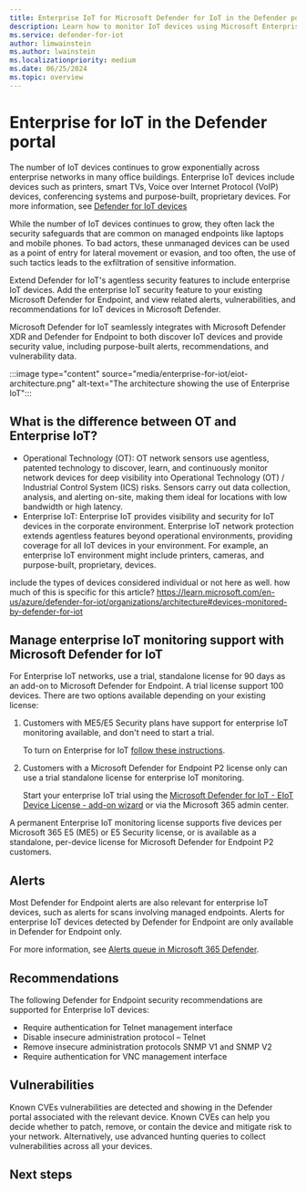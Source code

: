 ```yaml
---
title: Enterprise IoT for Microsoft Defender for IoT in the Defender portal
description: Learn how to monitor IoT devices using Microsoft Enterprise Defender for IoT in the Microsoft Defender portal.
ms.service: defender-for-iot
author: limwainstein
ms.author: lwainstein
ms.localizationpriority: medium
ms.date: 06/25/2024
ms.topic: overview
---
```


# Enterprise for IoT in the Defender portal

The number of IoT devices continues to grow exponentially across enterprise networks in many office buildings. Enterprise IoT devices include devices such as printers, smart TVs, Voice over Internet Protocol (VoIP) devices, conferencing systems and purpose-built, proprietary devices. For more information, see [Defender for IoT devices](billing#defender-for-iot-devices) <!-- do we have an equivalent to this?-->

While the number of IoT devices continues to grow, they often lack the security safeguards that are common on managed endpoints like laptops and mobile phones. To bad actors, these unmanaged devices can be used as a point of entry for lateral movement or evasion, and too often, the use of such tactics leads to the exfiltration<!-- should this be changed to hacking / exposure/ stealing / leaking --> of sensitive information.

Extend Defender for IoT's agentless<!-- I presume this is different in Defender and does use agents --> security features to include enterprise IoT devices. Add the enterprise IoT security feature to your existing Microsoft Defender for Endpoint<!-- license? or remove to your?-->, and view related alerts, vulnerabilities, and recommendations for IoT devices in Microsoft Defender.

Microsoft Defender for IoT seamlessly integrates with Microsoft Defender XDR<!-- remove XDR?--> and Defender for Endpoint to both discover IoT devices and provide security value, including purpose-built alerts, recommendations, and vulnerability data.
<!-- I dont know if this image is still appropriate? -->
:::image type="content" source="media/enterprise-for-iot/eiot-architecture.png" alt-text="The architecture showing the use of Enterprise IoT":::

## What is the difference between OT and Enterprise IoT?

- Operational Technology (OT): OT network sensors use agentless, patented technology to discover, learn, and continuously monitor network devices for deep visibility into Operational Technology (OT) / Industrial Control System (ICS) risks. Sensors carry out data collection, analysis, and alerting on-site, making them ideal for locations with low bandwidth or high latency.
- Enterprise IoT: Enterprise IoT provides visibility and security for IoT devices in the corporate environment.
Enterprise IoT network protection extends agentless features beyond operational environments, providing coverage for all IoT devices in your environment. For example, an enterprise IoT environment might include printers, cameras, and purpose-built, proprietary, devices.

include the types of devices considered individual or not here as well. how much of this is specific for this article?
https://learn.microsoft.com/en-us/azure/defender-for-iot/organizations/architecture#devices-monitored-by-defender-for-iot

## Manage enterprise IoT monitoring support with Microsoft Defender for IoT

For Enterprise IoT networks, use a trial, standalone<!--?--> license for 90 days as an add-on to Microsoft Defender for Endpoint<!--?-->. A trial license support 100 devices. There are two options available depending on your existing license:

1. Customers with ME5/E5 Security plans have support for enterprise IoT monitoring available, and don't need to start a trial.

    To turn on Enterprise for IoT [follow these instructions](enterprise-for-iot-get-started.md#turn-on-enterprise-iot-monitoring).

1. Customers with a Microsoft Defender for Endpoint P2 license only can use a trial standalone license for enterprise IoT monitoring.

    Start your enterprise IoT trial using the [Microsoft Defender for IoT - EIoT Device License - add-on wizard](https://signup.microsoft.com/get-started/signup?products=b2f91841-252f-4765-94c3-75802d7c0ddb&ali=1&bac=1) or via the Microsoft 365 admin center. <!-- is this correct?-->

A permanent Enterprise IoT monitoring license supports five devices per Microsoft 365 E5 (ME5) or E5 Security license, or is available as a standalone, per-device license for Microsoft Defender for Endpoint P2 customers.

## Alerts
<!-- here Enterprise was written with a capital and I have lowered that-->
Most Defender for Endpoint alerts <!--network-based detections -->are also relevant for enterprise IoT devices, such as alerts for scans involving managed endpoints. Alerts for enterprise IoT devices detected by Defender for Endpoint are only available in Defender for Endpoint only<!-- where are they now available? -->.

For more information, see [Alerts queue in Microsoft 365 Defender](/defender-endpoint/alerts-queue.md). <!-- should this be changed? what alternatives are there? also change to in Microsoft Defender portal? Amit-->

## Recommendations

The following Defender for Endpoint security recommendations are supported for Enterprise IoT devices:

- Require authentication for Telnet management interface
- Disable insecure administration protocol – Telnet
- Remove insecure administration protocols SNMP V1 and SNMP V2
- Require authentication for VNC management interface

## Vulnerabilities

Known CVEs vulnerabilities are detected and showing in the Defender portal associated with the relevant device. Known CVEs can help you decide whether to patch, remove, or contain the device and mitigate risk to your network. Alternatively, use advanced hunting queries to collect vulnerabilities across all your devices.

## Next steps
